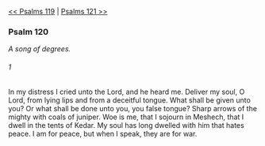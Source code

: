 [<< Psalms 119](Psalms%20119)  |  [Psalms 121 >>](Psalms%20121)

### Psalm 120

*A song of degrees.*

###### 1
In my distress I cried unto the Lord, and he heard me. Deliver my soul, O Lord, from lying lips and from a deceitful tongue. What shall be given unto you? Or what shall be done unto you, you false tongue? Sharp arrows of the mighty with coals of juniper. Woe is me, that I sojourn in Meshech, that I dwell in the tents of Kedar. My soul has long dwelled with him that hates peace. I am for peace, but when I speak, they are for war.